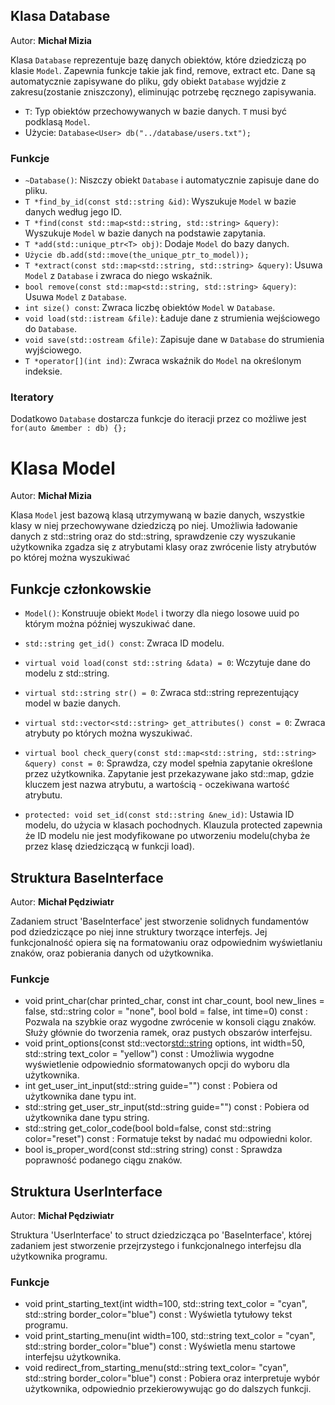 ## Klasa Database

Autor: **Michał Mizia**

Klasa `Database` reprezentuje bazę danych obiektów, które dziedziczą po klasie `Model`. Zapewnia funkcje takie jak find, remove, extract etc. Dane są automatycznie zapisywane do pliku, gdy obiekt `Database` wyjdzie z zakresu(zostanie zniszczony), eliminując potrzebę ręcznego zapisywania.

- `T`: Typ obiektów przechowywanych w bazie danych. `T` musi być podklasą `Model`.
- Użycie: `Database<User> db("../database/users.txt");`

### Funkcje

- `~Database()`: Niszczy obiekt `Database` i automatycznie zapisuje dane do pliku.
- `T *find_by_id(const std::string &id)`: Wyszukuje `Model` w bazie danych według jego ID.
- `T *find(const std::map<std::string, std::string> &query)`: Wyszukuje `Model` w bazie danych na podstawie zapytania.
- `T *add(std::unique_ptr<T> obj)`: Dodaje `Model` do bazy danych.
- `Użycie db.add(std::move(the_unique_ptr_to_model));`
- `T *extract(const std::map<std::string, std::string> &query)`: Usuwa `Model` z `Database` i zwraca do niego wskaźnik.
- `bool remove(const std::map<std::string, std::string> &query)`: Usuwa `Model` z `Database`.
- `int size() const`: Zwraca liczbę obiektów `Model` w `Database`.
- `void load(std::istream &file)`: Ładuje dane z strumienia wejściowego do `Database`.
- `void save(std::ostream &file)`: Zapisuje dane w `Database` do strumienia wyjściowego.
- `T *operator[](int ind)`: Zwraca wskaźnik do `Model` na określonym indeksie.

### Iteratory

Dodatkowo `Database` dostarcza funkcje do iteracji przez co możliwe jest
`for(auto &member : db) {};`

# Klasa Model

Autor: **Michał Mizia**

Klasa `Model` jest bazową klasą utrzymywaną w bazie danych, wszystkie klasy w niej przechowywane dziedziczą po niej. Umożliwia ładowanie danych z std::string oraz do std::string, sprawdzenie czy wyszukanie użytkownika zgadza się z atrybutami klasy oraz zwrócenie listy atrybutów po której można wyszukiwać

## Funkcje członkowskie

- `Model()`: Konstruuje obiekt `Model` i tworzy dla niego losowe uuid po którym można później wyszukiwać dane.
- `std::string get_id() const`: Zwraca ID modelu.
- `virtual void load(const std::string &data) = 0`: Wczytuje dane do modelu z std::string.
- `virtual std::string str() = 0`: Zwraca std::string reprezentujący model w bazie danych.
- `virtual std::vector<std::string> get_attributes() const = 0`: Zwraca atrybuty po których można wyszukiwać.
- `virtual bool check_query(const std::map<std::string, std::string> &query) const = 0`: Sprawdza, czy model spełnia zapytanie określone przez użytkownika. Zapytanie jest przekazywane jako std::map, gdzie kluczem jest nazwa atrybutu, a wartością - oczekiwana wartość atrybutu.

- `protected: void set_id(const std::string &new_id)`: Ustawia ID modelu, do użycia w klasach pochodnych. Klauzula protected zapewnia że ID modelu nie jest modyfikowane po utworzeniu modelu(chyba że przez klasę dziedziczącą w funkcji load).

## Struktura BaseInterface

Autor: **Michał Pędziwiatr**

Zadaniem struct 'BaseInterface' jest stworzenie solidnych fundamentów pod dziedziczące po niej inne struktury tworzące interfejs. Jej funkcjonalność opiera się na formatowaniu oraz odpowiednim wyświetlaniu znaków, oraz pobierania danych od użytkownika.

### Funkcje
- void print_char(char printed_char, const int char_count, bool new_lines = false,
     std::string color = "none", bool bold = false, int time=0) const :
    Pozwala na szybkie oraz wygodne zwrócenie w konsoli ciągu znaków. Służy głównie do tworzenia ramek, oraz pustych obszarów interfejsu.
- void print_options(const std::vector<std::string> options, int width=50,
     std::string text_color = "yellow") const :
     Umożliwia wygodne wyświetlenie odpowiednio sformatowanych opcji do wyboru dla użytkownika.
- int get_user_int_input(std::string guide="") const :
    Pobiera od użytkownika dane typu int.
- std::string get_user_str_input(std::string guide="") const :
    Pobiera od użytkownika dane typu string.
- std::string get_color_code(bool bold=false, const std::string color="reset") const :
    Formatuje tekst by nadać mu odpowiedni kolor.
- bool is_proper_word(const std::string string) const :
    Sprawdza poprawność podanego ciągu znaków.

## Struktura UserInterface

Autor: **Michał Pędziwiatr**

Struktura 'UserInterface' to struct dziedzicząca po 'BaseInterface', której zadaniem jest stworzenie przejrzystego i funkcjonalnego interfejsu dla użytkownika programu.

### Funkcje
-  void print_starting_text(int width=100, std::string text_color = "cyan", std::string border_color="blue") const :
    Wyświetla tytułowy tekst programu.
- void print_starting_menu(int width=100, std::string text_color = "cyan", std::string border_color="blue") const :
    Wyświetla menu startowe interfejsu użytkownika.
- void redirect_from_starting_menu(std::string text_color= "cyan", std::string border_color="blue") const :
    Pobiera oraz interpretuje wybór użytkownika, odpowiednio przekierowywując go do dalszych funkcji.



